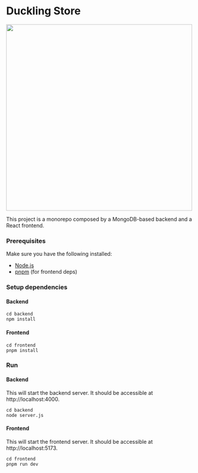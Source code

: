 # Duckling Store

<img src="https://github.com/user-attachments/assets/2be4d626-0400-4d00-821a-4b0bfd4f2619" width="500">

This project is a monorepo composed by a MongoDB-based backend and a React frontend.

### Prerequisites

Make sure you have the following installed:
- [Node.js](https://nodejs.org/)
- [pnpm](https://pnpm.io/) (for frontend deps)

### Setup dependencies

#### Backend

```
cd backend
npm install
```

#### Frontend

```
cd frontend
pnpm install
```

### Run

#### Backend

This will start the backend server. It should be accessible at http://localhost:4000.
```
cd backend
node server.js
```

#### Frontend

This will start the frontend server. It should be accessible at http://localhost:5173.

```
cd frontend
pnpm run dev
```
